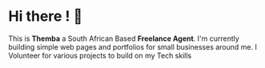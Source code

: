 # Hi there ! 👋


This is **Themba** a South African Based **Freelance Agent**. 
I'm currently building simple web pages and portfolios for small businesses around me. 
I Volunteer for various projects to build on my Tech skills 

